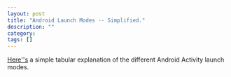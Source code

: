 ```yaml
---
layout: post
title: "Android Launch Modes -- Simplified."
description: ""
category: 
tags: []
---
```



[Here''s](http://androidisland.blogspot.com/2010/12/activity-launch-modes-simple.html) a simple tabular explanation
of the different Android Activity launch modes.



